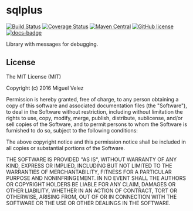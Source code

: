 # sqlplus

[![Build Status](https://travis-ci.org/mijecu25/messages.svg?branch=master)](https://travis-ci.org/mijecu25/messages)
[![Coverage Status](https://coveralls.io/repos/github/mijecu25/messages/badge.svg?branch=master)](https://coveralls.io/github/mijecu25/messages?branch=master)
[![Maven Central](https://maven-badges.herokuapp.com/maven-central/com.mijecu25/messages/badge.svg)](http://search.maven.org/#search%7Cga%7C1%7Cg%3A%22com.mijecu25%22)
[![GitHub license](https://img.shields.io/badge/license-MIT-blue.svg)](https://raw.githubusercontent.com/mijecu25/messages/master/LICENSE)
[![docs-badge](https://img.shields.io/badge/API-docs-blue.svg)](http://www.mijecu25.com/software/messages/)

Library with messages for debugging.

## License

The MIT License (MIT)

Copyright (c) 2016 Miguel Velez

Permission is hereby granted, free of charge, to any person obtaining a copy
of this software and associated documentation files (the "Software"), to deal
in the Software without restriction, including without limitation the rights
to use, copy, modify, merge, publish, distribute, sublicense, and/or sell
copies of the Software, and to permit persons to whom the Software is
furnished to do so, subject to the following conditions:

The above copyright notice and this permission notice shall be included in all
copies or substantial portions of the Software.

THE SOFTWARE IS PROVIDED "AS IS", WITHOUT WARRANTY OF ANY KIND, EXPRESS OR
IMPLIED, INCLUDING BUT NOT LIMITED TO THE WARRANTIES OF MERCHANTABILITY,
FITNESS FOR A PARTICULAR PURPOSE AND NONINFRINGEMENT. IN NO EVENT SHALL THE
AUTHORS OR COPYRIGHT HOLDERS BE LIABLE FOR ANY CLAIM, DAMAGES OR OTHER
LIABILITY, WHETHER IN AN ACTION OF CONTRACT, TORT OR OTHERWISE, ARISING FROM,
OUT OF OR IN CONNECTION WITH THE SOFTWARE OR THE USE OR OTHER DEALINGS IN THE
SOFTWARE.

